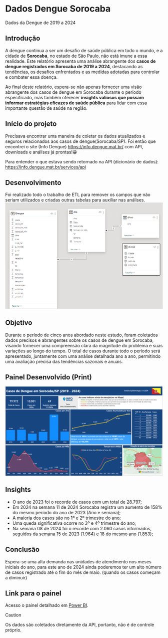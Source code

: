 # Dados Dengue Sorocaba
 Dados da Dengue de 2019 a 2024
## Introdução

 A dengue continua a ser um desafio de saúde pública em todo o mundo, e a cidade de **Sorocaba**, no estado de São Paulo, não está imune a essa realidade. Este relatório apresenta uma análise abrangente dos **casos de dengue registrados em Sorocaba de 2019 a 2024**, destacando as tendências, os desafios enfrentados e as medidas adotadas para controlar e combater essa doença.
 
 Ao final deste relatório, espera-se não apenas fornecer uma visão abrangente dos casos de dengue em Sorocaba durante o período especificado, mas também oferecer **insights valiosos que possam informar estratégias eficazes de saúde pública** para lidar com essa importante questão de saúde na região.

 ## Início do projeto
 
 Precisava encontrar uma maneira de coletar os dados atualizados e seguros relacionados aos casos de dengue(Sorocaba/SP). Foi então que encontrei o site (Info Dengue) https://info.dengue.mat.br/ com API, downloads e análises já prontas!😀

Para entender o que estava sendo retornado na API (dicionário de dados):
https://info.dengue.mat.br/services/api

## Desenvolvimento
Foi realizado todo o trabalho de ETL para remover os campos que não seriam utilizados e criadas outras tabelas para auxiliar nas análises.
![ETL](artigo/relation_table.png)

## Objetivo

 Durante o período de cinco anos abordado neste estudo, foram coletados dados precisos e abrangentes sobre os casos de dengue em Sorocaba, visando fornecer uma compreensão clara da magnitude do problema e suas variações ao longo do tempo. O total de casos durante todo o período será apresentado, juntamente com uma análise detalhada ano a ano, permitindo uma avaliação precisa das tendências sazonais e anuais.

## Painel Desenvolvido (Print)

![Painel de Acompanhamento](artigo/painel.png)

## Insights

+ O ano de 2023 foi o recorde de casos com um total de 28.797;
+ Em 2024 na semana 11 de 2024 Sorocaba registra um aumento de 158% do mesmo período do ano de 2023 (Ano e semana);
+ A maioria dos casos são no 1º e 2º trimestre do ano;
+ Uma queda significativa ocorre no 3º e 4º trimestre do ano;
+ Na semana 08 de 2024 foi o recorde com 2.060 casos informados, seguidos da semana 15 de 2023 (1.964) e 18 do mesmo ano (1.853);

## Conclusão
  Espera-se uma alta demanda nas unidades de atendimento nos meses iniciais do ano, para este ano de 2024 ainda poderemos ter um alto número de casos registrado até o fim do mês de maio. (quando os casos começam a diminuir)

## Link para o painel

Acesso o painel detalhado em [Power BI](https://app.powerbi.com/view?r=eyJrIjoiYTIyMWRhZTgtZjViMC00NGFhLTgyYTAtMGFkOTE2ZjJlMzBjIiwidCI6ImVhZWZiZmY5LWFmZmMtNDgwNS1hZTdkLTM4MTUxMWVmOTA3MCJ9/).

> [!CAUTION]
> Os dados são coletados diretamente da API, portanto, não é de controle próprio.

